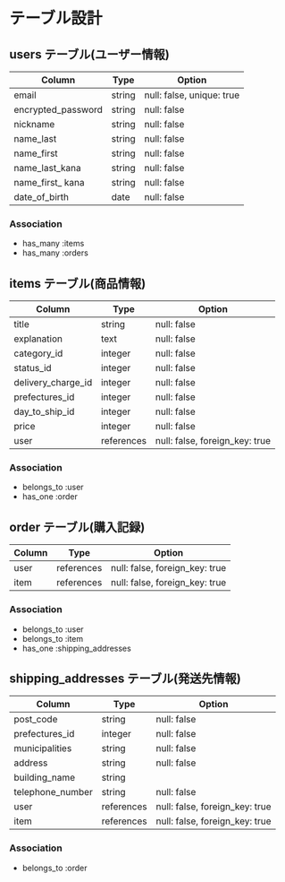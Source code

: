 # テーブル設計


## users テーブル(ユーザー情報)

| Column               | Type     | Option                    |
| -------------------- | -------- | ------------------------- |
| email                | string   | null: false, unique: true |
| encrypted_password   | string   | null: false               |
| nickname             | string   | null: false               |
| name_last            | string   | null: false               |
| name_first           | string   | null: false               |
| name_last_kana       | string   | null: false               |
| name_first_ kana     | string   | null: false               |
| date_of_birth        | date     | null: false               |

### Association

- has_many :items
- has_many :orders


## items テーブル(商品情報)

| Column             | Type       | Option                          |
| ------------------ | ---------- | ------------------------------- |
| title              | string     | null: false                     |
| explanation        | text       | null: false                     |
| category_id        | integer    | null: false                     |
| status_id          | integer    | null: false                     |
| delivery_charge_id | integer    | null: false                     |
| prefectures_id     | integer    | null: false                     |
| day_to_ship_id     | integer    | null: false                     |
| price              | integer    | null: false                     |
| user               | references | null: false, foreign_key: true  |

### Association

- belongs_to :user
- has_one :order


## order テーブル(購入記録)

| Column    | Type        | Option                           |
| --------- | ----------- | -------------------------------- |
| user      | references  | null: false, foreign_key: true   |
| item      | references  | null: false, foreign_key: true   |

### Association

- belongs_to :user
- belongs_to :item
- has_one :shipping_addresses


## shipping_addresses テーブル(発送先情報)

| Column            | Type        | Option                         |
| ----------------- | ----------- | ------------------------------ |
| post_code         | string      | null: false                    |
| prefectures_id    | integer     | null: false                    |
| municipalities    | string      | null: false                    |
| address           | string      | null: false                    |
| building_name     | string      |                                |
| telephone_number  | string      | null: false                    |
| user              | references  | null: false, foreign_key: true |
| item              | references  | null: false, foreign_key: true |

### Association

- belongs_to :order